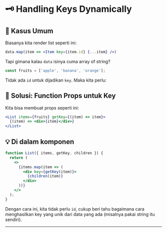 
# 🗝 Handling Keys Dynamically

## 🧵 Kasus Umum

Biasanya kita render list seperti ini:

```jsx
data.map(item => <Item key={item.id} {...item} />)
```

Tapi gimana kalau `data` isinya cuma array of string?

```js
const fruits = ['apple', 'banana', 'orange'];
```

Tidak ada `id` untuk dijadikan `key`. Maka kita perlu:

## 🔧 Solusi: Function Props untuk Key

Kita bisa membuat props seperti ini:

```jsx
<List items={fruits} getKey={(item) => item}>
  {(item) => <div>{item}</div>}
</List>
```

## 💡 Di dalam komponen

```jsx
function List({ items, getKey, children }) {
  return (
    <>
      {items.map(item => (
        <div key={getKey(item)}>
          {children(item)}
        </div>
      ))}
    </>
  );
}
```

Dengan cara ini, kita tidak perlu `id`, cukup beri tahu bagaimana cara menghasilkan key yang unik dari data yang ada (misalnya pakai string itu sendiri).

---
